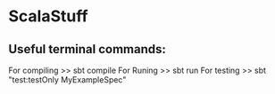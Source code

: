 # ScalaStuff


## Useful terminal commands:

For compiling >> sbt compile
For Runing >> sbt run
For testing >> sbt "test:testOnly MyExampleSpec"
